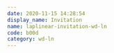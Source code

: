 ```yaml
---
date: 2020-11-15 14:28:54
display_name: Invitation
name: laplinear-invitation-wd-ln
code: b00d
category: wd-ln
---
```


